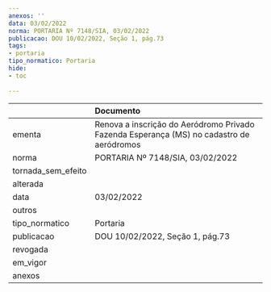 ```yaml
---
anexos: ''
data: 03/02/2022
norma: PORTARIA Nº 7148/SIA, 03/02/2022
publicacao: DOU 10/02/2022, Seção 1, pág.73
tags:
- portaria
tipo_normatico: Portaria
hide: 
- toc 
 
---
```


|                    | Documento                                                                                |
|:-------------------|:-----------------------------------------------------------------------------------------|
| ementa             | Renova a inscrição do Aeródromo Privado Fazenda Esperança (MS) no cadastro de aeródromos |
| norma              | PORTARIA Nº 7148/SIA, 03/02/2022                                                         |
| tornada_sem_efeito |                                                                                          |
| alterada           |                                                                                          |
| data               | 03/02/2022                                                                               |
| outros             |                                                                                          |
| tipo_normatico     | Portaria                                                                                 |
| publicacao         | DOU 10/02/2022, Seção 1, pág.73                                                          |
| revogada           |                                                                                          |
| em_vigor           |                                                                                          |
| anexos             |                                                                                          |